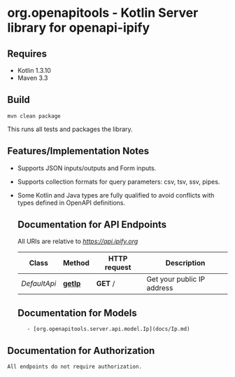 # org.openapitools - Kotlin Server library for openapi-ipify

## Requires

* Kotlin 1.3.10
* Maven 3.3

## Build

```
mvn clean package
```

This runs all tests and packages the library.

## Features/Implementation Notes

* Supports JSON inputs/outputs and Form inputs.
* Supports collection formats for query parameters: csv, tsv, ssv, pipes.
* Some Kotlin and Java types are fully qualified to avoid conflicts with types defined in OpenAPI definitions.

    <a name="documentation-for-api-endpoints"></a>
    ## Documentation for API Endpoints

    All URIs are relative to *https://api.ipify.org*

    Class | Method | HTTP request | Description
    ------------ | ------------- | ------------- | -------------
    *DefaultApi* | [**getIp**](docs/DefaultApi.md#getip) | **GET** / | Get your public IP address
    

    <a name="documentation-for-models"></a>
    ## Documentation for Models

         - [org.openapitools.server.api.model.Ip](docs/Ip.md)
        

<a name="documentation-for-authorization"></a>
## Documentation for Authorization

    All endpoints do not require authorization.
